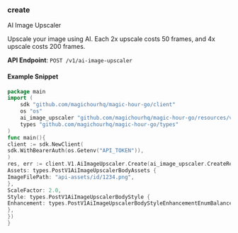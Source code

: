 
### create <a name="create"></a>
AI Image Upscaler

Upscale your image using AI. Each 2x upscale costs 50 frames, and 4x upscale costs 200 frames.

**API Endpoint**: `POST /v1/ai-image-upscaler`

#### Example Snippet

```go
package main
import (
	sdk "github.com/magichourhq/magic-hour-go/client"
	os "os"
	ai_image_upscaler "github.com/magichourhq/magic-hour-go/resources/v1/ai_image_upscaler"
	types "github.com/magichourhq/magic-hour-go/types"
)
func main(){
client := sdk.NewClient(
sdk.WithBearerAuth(os.Getenv("API_TOKEN")),
)
res, err := client.V1.AiImageUpscaler.Create(ai_image_upscaler.CreateRequest {
Assets: types.PostV1AiImageUpscalerBodyAssets {
ImageFilePath: "api-assets/id/1234.png",
},
ScaleFactor: 2.0,
Style: types.PostV1AiImageUpscalerBodyStyle {
Enhancement: types.PostV1AiImageUpscalerBodyStyleEnhancementEnumBalanced,
},
})
}
```

